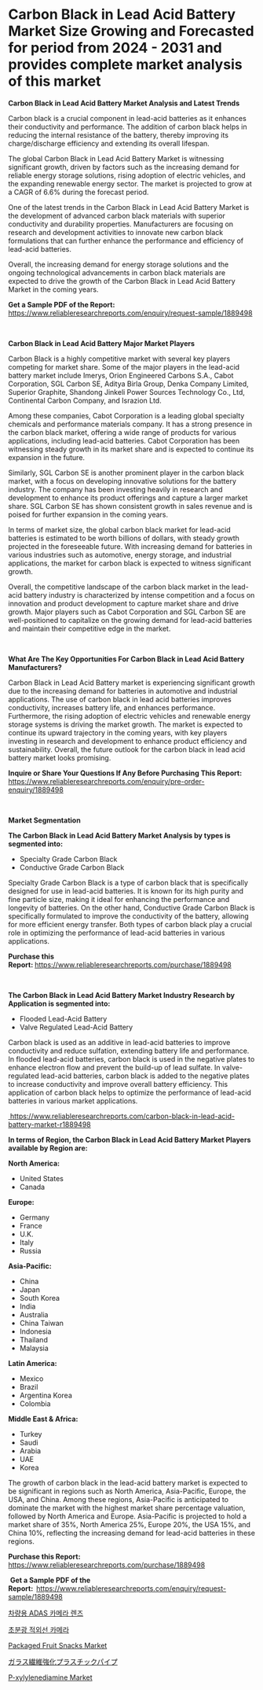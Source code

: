 <p><h1>Carbon Black in Lead Acid Battery Market Size Growing and Forecasted for period from 2024 - 2031 and provides complete market analysis of this market</h1></p><p><strong>Carbon Black in Lead Acid Battery Market Analysis and Latest Trends</strong></p>
<p><p>Carbon black is a crucial component in lead-acid batteries as it enhances their conductivity and performance. The addition of carbon black helps in reducing the internal resistance of the battery, thereby improving its charge/discharge efficiency and extending its overall lifespan. </p><p>The global Carbon Black in Lead Acid Battery Market is witnessing significant growth, driven by factors such as the increasing demand for reliable energy storage solutions, rising adoption of electric vehicles, and the expanding renewable energy sector. The market is projected to grow at a CAGR of 6.6% during the forecast period.</p><p>One of the latest trends in the Carbon Black in Lead Acid Battery Market is the development of advanced carbon black materials with superior conductivity and durability properties. Manufacturers are focusing on research and development activities to innovate new carbon black formulations that can further enhance the performance and efficiency of lead-acid batteries.</p><p>Overall, the increasing demand for energy storage solutions and the ongoing technological advancements in carbon black materials are expected to drive the growth of the Carbon Black in Lead Acid Battery Market in the coming years.</p></p>
<p><strong>Get a Sample PDF of the Report:&nbsp;</strong> <a href="https://www.reliableresearchreports.com/enquiry/request-sample/1889498">https://www.reliableresearchreports.com/enquiry/request-sample/1889498</a></p>
<p>&nbsp;</p>
<p><strong>Carbon Black in Lead Acid Battery Major Market Players</strong></p>
<p><p>Carbon Black is a highly competitive market with several key players competing for market share. Some of the major players in the lead-acid battery market include Imerys, Orion Engineered Carbons S.A., Cabot Corporation, SGL Carbon SE, Aditya Birla Group, Denka Company Limited, Superior Graphite, Shandong Jinkeli Power Sources Technology Co., Ltd, Continental Carbon Company, and Israzion Ltd.</p><p>Among these companies, Cabot Corporation is a leading global specialty chemicals and performance materials company. It has a strong presence in the carbon black market, offering a wide range of products for various applications, including lead-acid batteries. Cabot Corporation has been witnessing steady growth in its market share and is expected to continue its expansion in the future.</p><p>Similarly, SGL Carbon SE is another prominent player in the carbon black market, with a focus on developing innovative solutions for the battery industry. The company has been investing heavily in research and development to enhance its product offerings and capture a larger market share. SGL Carbon SE has shown consistent growth in sales revenue and is poised for further expansion in the coming years.</p><p>In terms of market size, the global carbon black market for lead-acid batteries is estimated to be worth billions of dollars, with steady growth projected in the foreseeable future. With increasing demand for batteries in various industries such as automotive, energy storage, and industrial applications, the market for carbon black is expected to witness significant growth.</p><p>Overall, the competitive landscape of the carbon black market in the lead-acid battery industry is characterized by intense competition and a focus on innovation and product development to capture market share and drive growth. Major players such as Cabot Corporation and SGL Carbon SE are well-positioned to capitalize on the growing demand for lead-acid batteries and maintain their competitive edge in the market.</p></p>
<p>&nbsp;</p>
<p><strong>What Are The Key Opportunities For Carbon Black in Lead Acid Battery Manufacturers?</strong></p>
<p><p>Carbon Black in Lead Acid Battery market is experiencing significant growth due to the increasing demand for batteries in automotive and industrial applications. The use of carbon black in lead acid batteries improves conductivity, increases battery life, and enhances performance. Furthermore, the rising adoption of electric vehicles and renewable energy storage systems is driving the market growth. The market is expected to continue its upward trajectory in the coming years, with key players investing in research and development to enhance product efficiency and sustainability. Overall, the future outlook for the carbon black in lead acid battery market looks promising.</p></p>
<p><strong>Inquire or Share Your Questions If Any Before Purchasing This Report:</strong> <a href="https://www.reliableresearchreports.com/enquiry/pre-order-enquiry/1889498">https://www.reliableresearchreports.com/enquiry/pre-order-enquiry/1889498</a></p>
<p>&nbsp;</p>
<p><strong>Market Segmentation</strong></p>
<p><strong>The Carbon Black in Lead Acid Battery Market Analysis by types is segmented into:</strong></p>
<p><ul><li>Specialty Grade Carbon Black</li><li>Conductive Grade Carbon Black</li></ul></p>
<p><p>Specialty Grade Carbon Black is a type of carbon black that is specifically designed for use in lead-acid batteries. It is known for its high purity and fine particle size, making it ideal for enhancing the performance and longevity of batteries. On the other hand, Conductive Grade Carbon Black is specifically formulated to improve the conductivity of the battery, allowing for more efficient energy transfer. Both types of carbon black play a crucial role in optimizing the performance of lead-acid batteries in various applications.</p></p>
<p><strong>Purchase this Report:&nbsp;</strong><a href="https://www.reliableresearchreports.com/purchase/1889498">https://www.reliableresearchreports.com/purchase/1889498</a></p>
<p>&nbsp;</p>
<p><strong>The Carbon Black in Lead Acid Battery Market Industry Research by Application is segmented into:</strong></p>
<p><ul><li>Flooded Lead-Acid Battery</li><li>Valve Regulated Lead-Acid Battery</li></ul></p>
<p><p>Carbon black is used as an additive in lead-acid batteries to improve conductivity and reduce sulfation, extending battery life and performance. In flooded lead-acid batteries, carbon black is used in the negative plates to enhance electron flow and prevent the build-up of lead sulfate. In valve-regulated lead-acid batteries, carbon black is added to the negative plates to increase conductivity and improve overall battery efficiency. This application of carbon black helps to optimize the performance of lead-acid batteries in various market applications.</p></p>
<p><a href="https://www.reliableresearchreports.com/carbon-black-in-lead-acid-battery-market-r1889498">&nbsp;https://www.reliableresearchreports.com/carbon-black-in-lead-acid-battery-market-r1889498</a></p>
<p><strong>In terms of Region, the Carbon Black in Lead Acid Battery Market Players available by Region are:</strong></p>
<p>
    <p> <strong> North America: </strong>
        <ul>
            <li>United States</li>
            <li>Canada</li>
        </ul>
        </p> 
    <p> <strong> Europe: </strong>
        <ul>
            <li>Germany</li>
            <li>France</li>
            <li>U.K.</li>
            <li>Italy</li>
            <li>Russia</li>
        </ul>
        </p> 
    <p> <strong> Asia-Pacific: </strong>
        <ul>
            <li>China</li>
            <li>Japan</li>
            <li>South Korea</li>
            <li>India</li>
            <li>Australia</li>
            <li>China Taiwan</li>
            <li>Indonesia</li>
            <li>Thailand</li>
            <li>Malaysia</li>
        </ul>
        </p> 
    <p> <strong> Latin America: </strong>
        <ul>
            <li>Mexico</li>
            <li>Brazil</li>
            <li>Argentina Korea</li>
            <li>Colombia</li>
        </ul>
        </p> 
    <p> <strong> Middle East & Africa: </strong>
        <ul>
            <li>Turkey</li>
            <li>Saudi</li>
            <li>Arabia</li>
            <li>UAE</li>
            <li>Korea</li>
        </ul>
    </p>
    </p>
<p><p>The growth of carbon black in the lead-acid battery market is expected to be significant in regions such as North America, Asia-Pacific, Europe, the USA, and China. Among these regions, Asia-Pacific is anticipated to dominate the market with the highest market share percentage valuation, followed by North America and Europe. Asia-Pacific is projected to hold a market share of 35%, North America 25%, Europe 20%, the USA 15%, and China 10%, reflecting the increasing demand for lead-acid batteries in these regions.</p></p>
<p><strong>Purchase this Report: </strong><a href="https://www.reliableresearchreports.com/purchase/1889498">https://www.reliableresearchreports.com/purchase/1889498</a></p>
<p>&nbsp;<strong>Get a Sample PDF of the Report:&nbsp;&nbsp;</strong><a href="https://www.reliableresearchreports.com/enquiry/request-sample/1889498">https://www.reliableresearchreports.com/enquiry/request-sample/1889498</a></p>
<p><strong></strong></p>
<p><p><a href="https://medium.com/@kenyonjohns/%EA%B8%80%EB%A1%9C%EB%B2%8C-%EC%B0%A8%EB%9F%89-adas-%EC%B9%B4%EB%A9%94%EB%9D%BC-%EB%A0%8C%EC%A6%88-%EC%82%B0%EC%97%85-%EC%9C%A0%ED%98%95-%EC%9D%91%EC%9A%A9-%EB%B6%84%EC%95%BC-%EC%8B%9C%EC%9E%A5-%EC%B0%B8%EA%B0%80%EC%9E%90-%EC%A7%80%EC%97%AD%EB%B3%84-%EC%84%B1%EC%9E%A5-%EB%B6%84%EC%84%9D-%EB%B0%8F-%EB%AF%B8%EB%9E%98-%EC%8B%9C%EB%82%98%EB%A6%AC%EC%98%A4-2024-2031-e95f27071e7a">차량용 ADAS 카메라 렌즈</a></p><p><a href="https://github.com/RickyMetzDVM/Market-Research-Report-List-1/blob/main/5896094111459.md">초분광 적외선 카메라</a></p><p><a href="https://issuu.com/reportprime-2/docs/packaged-fruit-snacks-market-size-2030.pptx">Packaged Fruit Snacks Market</a></p><p><a href="https://github.com/AbigaleHuel/Market-Research-Report-List-1/blob/main/7042995115394.md">ガラス繊維強化プラスチックパイプ</a></p><p><a href="https://github.com/Airanohannonzb68e5pb53oc1/Market-Research-Report-List-2/blob/main/p-xylylenediamine-market.md">P-xylylenediamine Market</a></p></p>